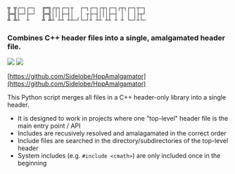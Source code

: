 ```
╦ ╦┌─┐┌─┐  ╔═╗┌┬┐┌─┐┬  ┌─┐┌─┐┌┬┐┌─┐┌┬┐┌─┐┬─┐
╠═╣├─┘├─┘  ╠═╣│││├─┤│  │ ┬├─┤│││├─┤ │ │ │├┬┘
╩ ╩┴  ┴    ╩ ╩┴ ┴┴ ┴┴─┘└─┘┴ ┴┴ ┴┴ ┴ ┴ └─┘┴└─

```

### Combines C++ header files into a single, amalgamated header file.

![](https://img.shields.io/github/license/Sidelobe/Hyperbuffer)
![](https://img.shields.io/badge/Python-blue.svg?style=flat&logo=c%2B%2B)

[https://github.com/Sidelobe/HppAmalgamator](https://github.com/Sidelobe/HppAmalgamator)

This Python script merges all files in a C++ header-only library into a single header.

* It is designed to work in projects where one "top-level" header file is the main entry point / API
* Includes are recusively resolved and amalagamated in the correct order
* Include files are searched in the directory/subdirectories of the top-level header
* System includes (e.g. `#include <cmath>`) are only included once in the beginning



